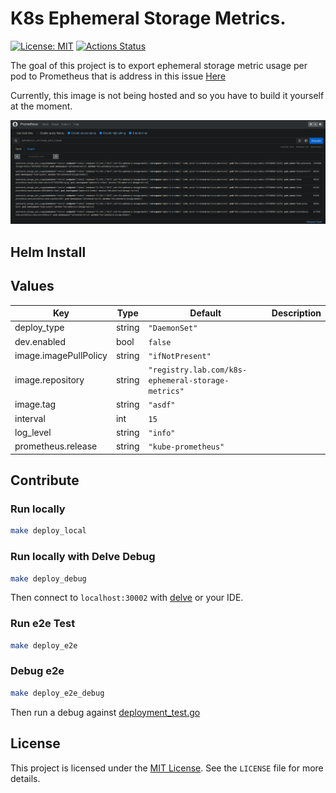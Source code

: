 # K8s Ephemeral Storage Metrics.


[![License: MIT](https://img.shields.io/badge/License-MIT-yellow.svg)](https://opensource.org/licenses/MIT)
[![Actions Status](https://github.com/jmcgrath207/k8s-ephemeral-storage-metrics/workflows/ci/badge.svg)](https://github.com/jmcgrath207/k8s-ephemeral-storage-metrics/actions)

The goal of this project is to export ephemeral storage metric usage per pod to Prometheus that is address in this 
issue [Here](https://github.com/kubernetes/kubernetes/issues/69507)

Currently, this image is not being hosted and so you have to build it yourself at the moment. 


![main image](img/screenshot.png)


## Helm Install

## Values

| Key | Type | Default | Description |
|-----|------|---------|-------------|
| deploy_type | string | `"DaemonSet"` |  |
| dev.enabled | bool | `false` |  |
| image.imagePullPolicy | string | `"ifNotPresent"` |  |
| image.repository | string | `"registry.lab.com/k8s-ephemeral-storage-metrics"` |  |
| image.tag | string | `"asdf"` |  |
| interval | int | `15` |  |
| log_level | string | `"info"` |  |
| prometheus.release | string | `"kube-prometheus"` |  |

## Contribute

### Run locally
```bash
make deploy_local
```

### Run locally with Delve Debug
```bash
make deploy_debug
```
Then connect to `localhost:30002` with [delve](https://github.com/go-delve/delve) or your IDE.

### Run e2e Test
```bash
make deploy_e2e
```

### Debug e2e
```bash
make deploy_e2e_debug
```
Then run a debug against [deployment_test.go](tests/e2e/deployment_test.go)

## License

This project is licensed under the [MIT License](https://opensource.org/licenses/MIT). See the `LICENSE` file for more details.
